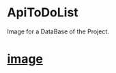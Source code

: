 # ApiToDoList
 Image for a DataBase of the Project.
# [image](https://user-images.githubusercontent.com/55711277/198856018-334d92f1-5946-4b0b-bad2-e929641dc8f3.png)

